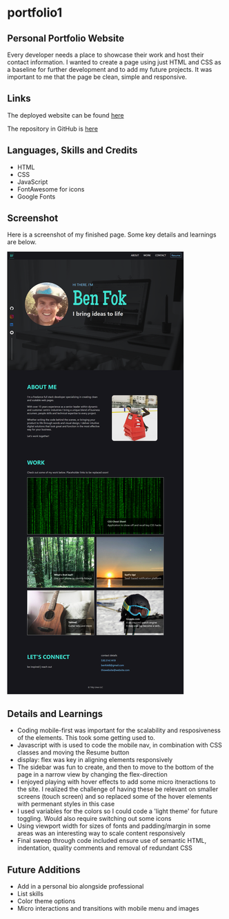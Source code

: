 # portfolio1

## Personal Portfolio Website
Every developer needs a place to showcase their work and host their contact information. I wanted to create a page using just HTML and CSS as a baseline for further development and to add my future projects. It was important to me that the page be clean, simple and responsive. 

## Links
The deployed website can be found [here](https://benfok.github.io/portfolio1/)

The repository in GitHub is [here](https://github.com/benfok/portfolio1)

## Languages, Skills and Credits
- HTML
- CSS
- JavaScript
- FontAwesome for icons
- Google Fonts

## Screenshot
Here is a screenshot of my finished page. Some key details and learnings are below.

![Screenshot of my finished webpage](./images/screenshot-final.png)

## Details and Learnings
- Coding mobile-first was important for the scalability and resposiveness of the elements. This took some getting used to.
- Javascript with is used to code the mobile nav, in combination with CSS classes and moving the Resume button
- display: flex was key in aligning elements responsively
- The sidebar was fun to create, and then to move to the bottom of the page in a narrow view by changing the flex-direction
- I enjoyed playing with hover effects to add some micro itneractions to the site. I realized the challenge of having these be relevant on smaller screens (touch screen) and so replaced some of the hover elements with permenant styles in this case
- I used variables for the colors so I could code a 'light theme' for future toggling. Would also require switching out some icons
- Using viewport width for sizes of fonts and padding/margin in some areas was an interesting way to scale content responsively
- Final sweep through code included ensure use of semantic HTML, indentation, quality comments and removal of redundant CSS

## Future Additions
- Add in a personal bio alongside professional
- List skills
- Color theme options
- Micro interactions and transitions with mobile menu and images

